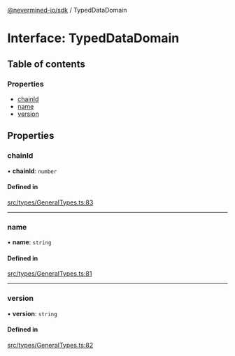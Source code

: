 [@nevermined-io/sdk](../code-reference.md) / TypedDataDomain

# Interface: TypedDataDomain

## Table of contents

### Properties

- [chainId](TypedDataDomain.md#chainid)
- [name](TypedDataDomain.md#name)
- [version](TypedDataDomain.md#version)

## Properties

### chainId

• **chainId**: `number`

#### Defined in

[src/types/GeneralTypes.ts:83](https://github.com/nevermined-io/sdk-js/blob/49285bf856ebfc8d44ccb08cdf57963ec73b06d6/src/types/GeneralTypes.ts#L83)

---

### name

• **name**: `string`

#### Defined in

[src/types/GeneralTypes.ts:81](https://github.com/nevermined-io/sdk-js/blob/49285bf856ebfc8d44ccb08cdf57963ec73b06d6/src/types/GeneralTypes.ts#L81)

---

### version

• **version**: `string`

#### Defined in

[src/types/GeneralTypes.ts:82](https://github.com/nevermined-io/sdk-js/blob/49285bf856ebfc8d44ccb08cdf57963ec73b06d6/src/types/GeneralTypes.ts#L82)
